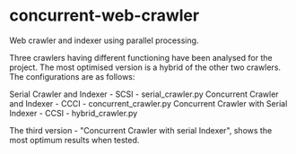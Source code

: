 # concurrent-web-crawler
Web crawler and indexer using parallel processing.

Three crawlers having different functioning have been analysed for the project. The most optimised version is a hybrid of the other two crawlers. The configurations are as follows:

Serial Crawler and Indexer - SCSI - serial_crawler.py
Concurrent Crawler and Indexer - CCCI - concurrent_crawler.py
Concurrent Crawler with Serial Indexer - CCSI - hybrid_crawler.py

The third version - "Concurrent Crawler with serial Indexer", shows the most optimum results when tested.

